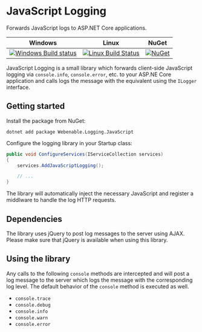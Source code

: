 # JavaScript Logging
Forwards JavaScript logs to ASP.NET Core applications.

| Windows | Linux | NuGet |
| --- | --- | --- |
| [![Windows Build status](https://ci.appveyor.com/api/projects/status/rnf0a0wpsi8td146?svg=true)](https://ci.appveyor.com/project/henkmollema/logging-javascript) | [![Linux Build Status](https://travis-ci.com/webenablebv/Logging.JavaScript.svg?branch=master)](https://travis-ci.com/webenablebv/Logging.JavaScript) | [![NuGet](https://img.shields.io/nuget/vpre/Webenable.Logging.JavaScript.svg)](https://www.nuget.org/packages/Webenable.Logging.JavaScript) |

JavaScript Logging is a small library which forwards client-side JavaScript logging via `console.info`, `console.error`, etc. to your ASP.NE Core application and calls logs the message with the equivalent using the `ILogger` interface.

## Getting started

Install the package from NuGet:

```
dotnet add package Webenable.Logging.JavaScript
```

Configure the logging library in your Startup class:

```cs
public void ConfigureServices(IServiceCollection services)
{
    services.AddJavaScriptLogging();

    // ...
}
```

The library will automatically inject the necessary JavaScript and register a middlware to handle the log HTTP requests.

## Dependencies
The library uses jQuery to post log messages to the server using AJAX. Please make sure that jQuery is available when using this library.

## Using the library

Any calls to the following `console` methods are intercepted and will post a log message to the server which logs the message with the corresponding log level. The default behavior of the `console` method is executed as well.

- `console.trace`
- `console.debug`
- `console.info`
- `console.warn`
- `console.error`
